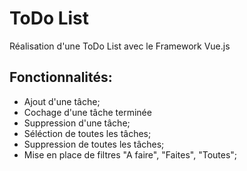 # ToDo List

Réalisation d'une ToDo List avec le Framework Vue.js

## Fonctionnalités:
- Ajout d'une tâche;
- Cochage d'une tâche terminée
- Suppression d'une tâche;
- Séléction de toutes les tâches;
- Suppression de toutes les tâches;
- Mise en place de filtres "A faire", "Faites", "Toutes";
